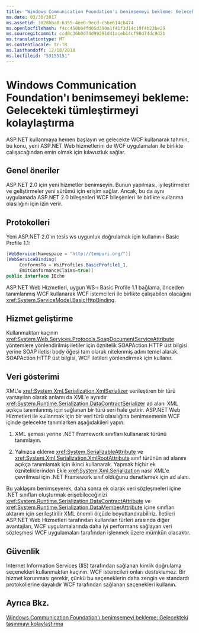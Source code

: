 ```yaml
---
title: "Windows Communication Foundation'ı benimsemeyi bekleme: Gelecekteki tümleştirmeyi kolaylaştırma"
ms.date: 03/30/2017
ms.assetid: 3028bba8-6355-4ee0-9ecd-c56e614cb474
ms.openlocfilehash: f4cc450b04fd05d390a1f41f3d14c19f4b23be29
ms.sourcegitcommit: ccd8c36b0d74d99291d41aceb14cf98d74dc9d2b
ms.translationtype: MT
ms.contentlocale: tr-TR
ms.lasthandoff: 12/10/2018
ms.locfileid: "53155151"
---
```

# <a name="anticipating-adopting-the-windows-communication-foundation-easing-future-integration"></a>Windows Communication Foundation'ı benimsemeyi bekleme: Gelecekteki tümleştirmeyi kolaylaştırma
ASP.NET kullanmaya hemen başlayın ve gelecekte WCF kullanarak tahmin, bu konu, yeni ASP.NET Web hizmetlerini de WCF uygulamaları ile birlikte çalışacağından emin olmak için kılavuzluk sağlar.  
  
## <a name="general-recommendations"></a>Genel öneriler  
 ASP.NET 2.0 için yeni hizmetler benimseyin. Bunun yapılması, iyileştirmeler ve geliştirmeler yeni sürümü için erişim sağlar. Ancak, bu da aynı uygulamada ASP.NET 2.0 bileşenleri WCF bileşenleri ile birlikte kullanma olasılığını için izin verir.  
  
## <a name="protocols"></a>Protokolleri  
 Yeni ASP.NET 2.0'ın tesis ws uygunluk doğrulamak için kullanın-ı Basic Profile 1.1:  
  
```csharp  
[WebService(Namespace = "http://tempuri.org/")]  
[WebServiceBinding(  
     ConformsTo = WsiProfiles.BasicProfile1_1,  
     EmitConformanceClaims=true)]  
public interface IEcho  
```  
  
 ASP.NET Web Hizmetleri, uygun WS-ı Basic Profile 1.1 bağlama, önceden tanımlanmış WCF kullanarak WCF istemcileri ile birlikte çalışabilen olacağını <xref:System.ServiceModel.BasicHttpBinding>.  
  
## <a name="service-development"></a>Hizmet geliştirme  
 Kullanmaktan kaçının <xref:System.Web.Services.Protocols.SoapDocumentServiceAttribute> yöntemlere yönlendirilmiş iletiler için öznitelik SOAPAction HTTP üst bilgisi yerine SOAP iletisi body öğesi tam olarak nitelenmiş adını temel alarak. SOAPAction HTTP üst bilgisi, WCF iletileri yönlendirmek için kullanır.  
  
## <a name="data-representation"></a>Veri gösterimi  
 XML'e <xref:System.Xml.Serialization.XmlSerializer> serileştiren bir türü varsayılan olarak anlamı da XML'e aynıdır <xref:System.Runtime.Serialization.DataContractSerializer> ad alanı XML açıkça tanımlanmış için sağlanan bir türü seri hale getirir. ASP.NET Web Hizmetleri ile kullanmak için bir veri türü olasılığına benimsemenin WCF içinde gelecekte tanımlarken aşağıdakileri yapın:  
  
1.  XML şeması yerine .NET Framework sınıfları kullanarak türünü tanımlayın.  
  
2.  Yalnızca ekleme <xref:System.SerializableAttribute> ve <xref:System.Xml.Serialization.XmlRootAttribute> sınıf türünün ad alanını açıkça tanımlamak için ikinci kullanarak. Yapmak hiçbir ek özniteliklerinden Ekle <xref:System.Xml.Serialization> nasıl XML'e çevrilmesi için .NET Framework sınıf olduğunu denetlemek için ad alanı.  
  
 Bu yaklaşım benimseyerek, daha sonra ek olarak veri sözleşmeleri içine .NET sınıfları oluşturmak erişebileceğinizi <xref:System.Runtime.Serialization.DataContractAttribute> ve <xref:System.Runtime.Serialization.DataMemberAttribute> içine sınıfları aktarım için serileştirilir XML önemli ölçüde boyutlandırabiliriz. İletileri ASP.NET Web Hizmetleri tarafından kullanılan türleri arasında diğer avantajları, WCF uygulamalarında daha iyi performans sağlayan veri sözleşmesi WCF uygulamaları tarafından işlenmek üzere mümkün olacaktır.  
  
## <a name="security"></a>Güvenlik  
 Internet Information Services (IIS) tarafından sağlanan kimlik doğrulama seçenekleri kullanmaktan kaçının. WCF istemcileri onları desteklemez. Bir hizmet korunması gerekir, çünkü bu seçeneklerin daha zengin ve standardı protokollerine dayalıdır WCF tarafından sağlanan seçenekleri kullanın.  
  
## <a name="see-also"></a>Ayrıca Bkz.  
 [Windows Communication Foundation'ı benimsemeyi bekleme: Gelecekteki taşınmayı kolaylaştırma](../../../../docs/framework/wcf/feature-details/anticipating-adopting-wcf-migration.md)

